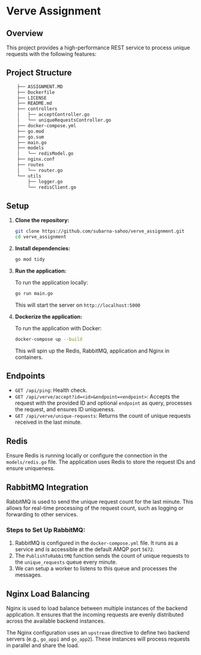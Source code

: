 # Verve Assignment

## Overview

This project provides a high-performance REST service to process unique requests with the following features:

## Project Structure
```bash
    ├── ASSIGNMENT.MD
    ├── Dockerfile
    ├── LICENSE
    ├── README.md
    ├── controllers
    │   ├── acceptController.go
    │   └── uniqueRequestsController.go
    ├── docker-compose.yml
    ├── go.mod
    ├── go.sum
    ├── main.go
    ├── models
    │   └── redisModel.go
    ├── nginx.conf
    ├── routes
    │   └── router.go
    └── utils
        ├── logger.go
        └── redisClient.go
```
## Setup

1. **Clone the repository:**

    ```bash
    git clone https://github.com/subarna-sahoo/verve_assignment.git
    cd verve_assignment
    ```

2. **Install dependencies:**

    ```bash
    go mod tidy
    ```

3. **Run the application:**

    To run the application locally:

    ```bash
    go run main.go
    ```

    This will start the server on `http://localhost:5000`

4. **Dockerize the application:**

    To run the application with Docker:

    ```bash
    docker-compose up --build
    ```

    This will spin up the Redis, RabbitMQ, application and Nginx in containers.

## Endpoints

- `GET /api/ping`: Health check.
- `GET /api/verve/accept?id=<id>&endpoint=<endpoint>`: Accepts the request with the provided ID and optional `endpoint` as query, processes the request, and ensures ID uniqueness.
- `GET /api/verve/unique-requests`: Returns the count of unique requests received in the last minute.

## Redis

Ensure Redis is running locally or configure the connection in the `models/redis.go` file. The application uses Redis to store the request IDs and ensure uniqueness.

## RabbitMQ Integration

RabbitMQ is used to send the unique request count for the last minute. This allows for real-time processing of the request count, such as logging or forwarding to other services.

### Steps to Set Up RabbitMQ:
1. RabbitMQ is configured in the `docker-compose.yml` file. It runs as a service and is accessible at the default AMQP port `5672`.
2. The `PublishToRabbitMQ` function sends the count of unique requests to the `unique_requests` queue every minute.
3. We can setup a worker to listens to this queue and processes the messages.


## Nginx Load Balancing

Nginx is used to load balance between multiple instances of the backend application. It ensures that the incoming requests are evenly distributed across the available backend instances.

The Nginx configuration uses an `upstream` directive to define two backend servers (e.g., `go_app1` and `go_app2`). These instances will process requests in parallel and share the load.
